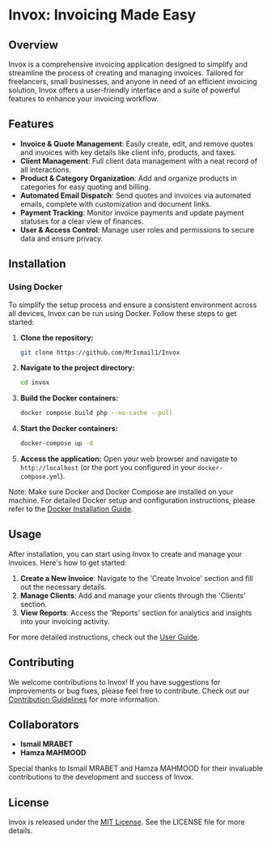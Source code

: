 # Invox: Invoicing Made Easy

## Overview

Invox is a comprehensive invoicing application designed to simplify and streamline the process of creating and managing
invoices. Tailored for freelancers, small businesses, and anyone in need of an efficient invoicing solution, Invox
offers a user-friendly interface and a suite of powerful features to enhance your invoicing workflow.

## Features

- **Invoice & Quote Management**: Easily create, edit, and remove quotes and invoices with key details like client info,
  products, and taxes.
- **Client Management**: Full client data management with a neat record of all interactions.
- **Product & Category Organization**: Add and organize products in categories for easy quoting and billing.
- **Automated Email Dispatch**: Send quotes and invoices via automated emails, complete with customization and document
  links.
- **Payment Tracking**: Monitor invoice payments and update payment statuses for a clear view of finances.
- **User & Access Control**: Manage user roles and permissions to secure data and ensure privacy.

## Installation

### Using Docker

To simplify the setup process and ensure a consistent environment across all devices, Invox can be run using Docker.
Follow these steps to get started:

1. **Clone the repository:**
    ```bash
    git clone https://github.com/MrIsmail1/Invox

2. **Navigate to the project directory:**
    ```bash
    cd invox

3. **Build the Docker containers:**
    ```bash
    docker compose build php --no-cache --pull

4. **Start the Docker containers:**
    ```bash
    docker-compose up -d

5. **Access the application:** Open your web browser and navigate to `http://localhost` (or the port you configured in
   your `docker-compose.yml`).

Note: Make sure Docker and Docker Compose are installed on your machine. For detailed Docker setup and configuration
instructions, please refer to the [Docker Installation Guide](https://docs.docker.com/get-docker/).

## Usage

After installation, you can start using Invox to create and manage your invoices. Here's how to get started:

1. **Create a New Invoice**: Navigate to the 'Create Invoice' section and fill out the necessary details.
2. **Manage Clients**: Add and manage your clients through the 'Clients' section.
3. **View Reports**: Access the 'Reports' section for analytics and insights into your invoicing activity.

For more detailed instructions, check out the [User Guide](#).

## Contributing

We welcome contributions to Invox! If you have suggestions for improvements or bug fixes, please feel free to
contribute. Check out our [Contribution Guidelines](#) for more information.

## Collaborators

- **Ismail MRABET**
- **Hamza MAHMOOD**

Special thanks to Ismail MRABET and Hamza MAHMOOD for their invaluable contributions to the development and success of
Invox.

## License

Invox is released under the [MIT License](LICENSE). See the LICENSE file for more details.